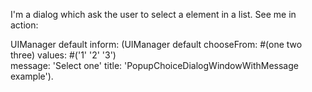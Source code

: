 I'm a dialog which ask the user to select a element in a list. See me in action:

UIManager default inform:
        (UIManager default 
                chooseFrom: #(one two three) 
                values: #('1' '2' '3')  
                message: 'Select one' 
                title: 'PopupChoiceDialogWindowWithMessage example').